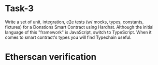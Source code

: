 # Task-3

Write a set of unit, integration, e2e tests (w/ mocks, types, constants, fixtures) for a Donations Smart Contract using Hardhat. Although the initial language of this "framework" is JavaScript, switch to TypeScript. When it comes to smart contract's types you will find Typechain useful.

# Etherscan verification

